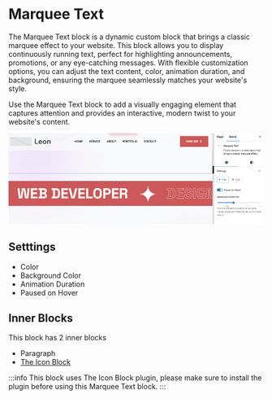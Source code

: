 # Marquee Text
The Marquee Text block is a dynamic custom block that brings a classic marquee effect to your website. This block allows you to display continuously running text, perfect for highlighting announcements, promotions, or any eye-catching messages. With flexible customization options, you can adjust the text content, color, animation duration, and background, ensuring the marquee seamlessly matches your website's style.

Use the Marquee Text block to add a visually engaging element that captures attention and provides an interactive, modern twist to your website's content.

![marquee-text](/img/leon/marquee-text.jpg)

## Setttings
- Color
- Background Color
- Animation Duration
- Paused on Hover

## Inner Blocks
This block has 2 inner blocks
- Paragraph
- [The Icon Block](https://wordpress.org/plugins/icon-block/)

:::info
This block uses The Icon Block plugin, please make sure to install the plugin before using this Marquee Text block. 
:::